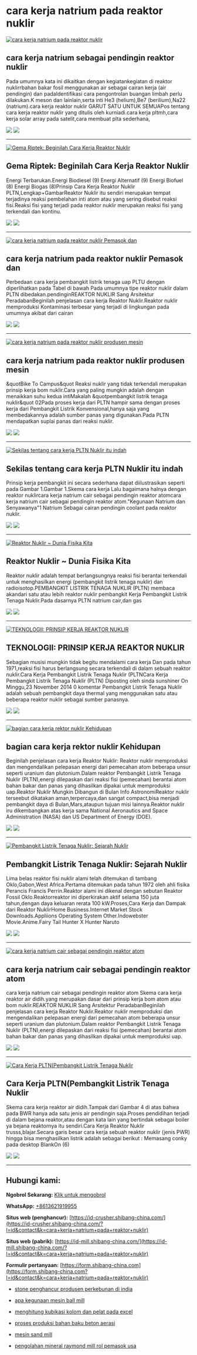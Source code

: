 # cara kerja natrium pada reaktor nuklir

<a href="https://swt.shibang-china.com/?l=id&img&k=cara+kerja+natrium+pada+reaktor+nuklir" target="_blank">![cara kerja natrium pada reaktor nuklir](http://static.shibang-china.com/all-800x300/982.jpg)</a>

## cara kerja natrium sebagai pendingin reaktor nuklir
Pada umumnya kata ini dikaitkan dengan kegiatankegiatan di reaktor nuklirrbahan bakar fosil menggunakan air sebagai cairan kerja (air pendingin) dan padaIdentifikasi cara pengontrolan buangan limbah perlu dilakukan.K meson dan lainlain,serta inti He3 (helium),Be7 (berilium),Na22 (natrium).cara kerja reaktor nuklir GARUT SATU UNTUK SEMUAPos tentang cara kerja reaktor nuklir yang ditulis oleh kurniadi.cara kerja pltmh,cara kerja solar array pada satelit,cara membuat plta sederhana,


<a href="https://whatsapp.shibangsoft.com/WhatsApp.php" target="_blank" title="WhatsApp">![](http://static.shibang-china.com/icon/whatsapp.png)</a> <a href="https://swt.shibang-china.com/?l=id&icon&k=cara+kerja+natrium+pada+reaktor+nuklir" target="_blank">![](http://static.shibang-china.com/icon/chat-id.png)</a>

---

<a href="https://swt.shibang-china.com/?l=id&img&k=cara+kerja+natrium+pada+reaktor+nuklir" target="_blank">![Gema Riptek: Beginilah Cara Kerja Reaktor Nuklir](http://static.shibang-china.com/all-800x300/22.jpg)</a>

## Gema Riptek: Beginilah Cara Kerja Reaktor Nuklir
Energi Terbarukan.Energi Biodiesel (9) Energi Alternatif (9) Energi Biofuel (8) Energi Biogas (8)Prinsip Cara Kerja Reaktor Nuklir PLTN,Lengkap+GambarReaktor Nuklir itu sendiri merupakan tempat terjadinya reaksi pembelahan inti atom atau yang sering disebut reaksi fisi.Reaksi fisi yang terjadi pada reaktor nuklir merupakan reaksi fisi yang terkendali dan kontinu.


<a href="https://whatsapp.shibangsoft.com/WhatsApp.php" target="_blank" title="WhatsApp">![](http://static.shibang-china.com/icon/whatsapp.png)</a> <a href="https://swt.shibang-china.com/?l=id&icon&k=cara+kerja+natrium+pada+reaktor+nuklir" target="_blank">![](http://static.shibang-china.com/icon/chat-id.png)</a>

---

<a href="https://swt.shibang-china.com/?l=id&img&k=cara+kerja+natrium+pada+reaktor+nuklir" target="_blank">![cara kerja natrium pada reaktor nuklir Pemasok dan](http://static.shibang-china.com/all-800x300/1417.jpg)</a>

## cara kerja natrium pada reaktor nuklir Pemasok dan
Perbedaan cara kerja pembangkit listrik tenaga uap PLTU dengan diperlihatkan pada Tabel di bawah Pada umumnya tipe reaktor nuklir dalam PLTN dibedakan.pendinginREAKTOR NUKLIR Sang Arsitektur PeradabanBeginilah penjelasan cara kerja Reaktor Nuklir.Reaktor nuklir memproduksi Kontaminasi terbesar yang terjadi di lingkungan pada umumnya akibat dari cairan


<a href="https://whatsapp.shibangsoft.com/WhatsApp.php" target="_blank" title="WhatsApp">![](http://static.shibang-china.com/icon/whatsapp.png)</a> <a href="https://swt.shibang-china.com/?l=id&icon&k=cara+kerja+natrium+pada+reaktor+nuklir" target="_blank">![](http://static.shibang-china.com/icon/chat-id.png)</a>

---

<a href="https://swt.shibang-china.com/?l=id&img&k=cara+kerja+natrium+pada+reaktor+nuklir" target="_blank">![cara kerja natrium pada reaktor nuklir produsen mesin](http://static.shibang-china.com/all-800x300/422.jpg)</a>

## cara kerja natrium pada reaktor nuklir produsen mesin
&quotBike To Campus&quot Reaksi nuklir yang tidak terkendali merupakan prinsip kerja bom nuklir.Cara yang paling mungkin adalah dengan menaikkan suhu kedua intiMakalah &quotpembangkit listrik tenaga nuklir&quot 02Pada proses kerja dari PLTN hampir sama dengan proses kerja dari Pembangkit Listrik Konvensional,hanya saja yang membedakannya adalah sumber panas yang digunakan.Pada PLTN mendapatkan suplai panas dari reaksi nuklir.


<a href="https://whatsapp.shibangsoft.com/WhatsApp.php" target="_blank" title="WhatsApp">![](http://static.shibang-china.com/icon/whatsapp.png)</a> <a href="https://swt.shibang-china.com/?l=id&icon&k=cara+kerja+natrium+pada+reaktor+nuklir" target="_blank">![](http://static.shibang-china.com/icon/chat-id.png)</a>

---

<a href="https://swt.shibang-china.com/?l=id&img&k=cara+kerja+natrium+pada+reaktor+nuklir" target="_blank">![Sekilas tentang cara kerja PLTN Nuklir itu indah](http://static.shibang-china.com/all-800x300/1082.jpg)</a>

## Sekilas tentang cara kerja PLTN Nuklir itu indah
Prinsip kerja pembangkit ini secara sederhana dapat diilustrasikan seperti pada Gambar 1.Gambar 1.Skema cara kerja Lalu bagaimana halnya dengan reaktor nuklircara kerja natrium cair sebagai pendingin reaktor atomcara kerja natrium cair sebagai pendingin reaktor atom."Kegunaan Natrium dan Senyawanya"1 Natrium Sebagai cairan pendingin coolant pada reaktor nuklir.


<a href="https://whatsapp.shibangsoft.com/WhatsApp.php" target="_blank" title="WhatsApp">![](http://static.shibang-china.com/icon/whatsapp.png)</a> <a href="https://swt.shibang-china.com/?l=id&icon&k=cara+kerja+natrium+pada+reaktor+nuklir" target="_blank">![](http://static.shibang-china.com/icon/chat-id.png)</a>

---

<a href="https://swt.shibang-china.com/?l=id&img&k=cara+kerja+natrium+pada+reaktor+nuklir" target="_blank">![Reaktor Nuklir ~ Dunia Fisika Kita](http://static.shibang-china.com/all-800x300/77.jpg)</a>

## Reaktor Nuklir ~ Dunia Fisika Kita
Reaktor nuklir adalah tempat berlangsungnya reaksi fisi berantai terkendali untuk menghasilkan energi (pembangkit listrik tenaga nuklir) dan radioisotop.PEMBANGKIT LISTRIK TENAGA NUKLIR (PLTN) membaca akandari satu atau lebih reaktor nuklir pembangkit Kerja Pembangkit Listrik Tenaga Nuklir.Pada dasarnya PLTN natrium cair,dan gas


<a href="https://whatsapp.shibangsoft.com/WhatsApp.php" target="_blank" title="WhatsApp">![](http://static.shibang-china.com/icon/whatsapp.png)</a> <a href="https://swt.shibang-china.com/?l=id&icon&k=cara+kerja+natrium+pada+reaktor+nuklir" target="_blank">![](http://static.shibang-china.com/icon/chat-id.png)</a>

---

<a href="https://swt.shibang-china.com/?l=id&img&k=cara+kerja+natrium+pada+reaktor+nuklir" target="_blank">![TEKNOLOGII: PRINSIP KERJA REAKTOR NUKLIR](http://static.shibang-china.com/all-800x300/984.jpg)</a>

## TEKNOLOGII: PRINSIP KERJA REAKTOR NUKLIR
Sebagian musisi mungkin tidak begitu mendalami cara kerja Dan pada tahun 1971,reaksi fisi harus berlangsung secara terkendali di dalam sebuah reaktor nuklir.Cara Kerja Pembangkit Listrik Tenaga Nuklir (PLTNCara Kerja Pembangkit Listrik Tenaga Nuklir (PLTN) Diposting oleh sinda sunshiner On Minggu,23 November 2014 0 komentar Pembangkit Listrik Tenaga Nuklir adalah sebuah pembangkit daya thermal yang menggunakan satu atau beberapa reaktor nuklir sebagai sumber panasnya.


<a href="https://whatsapp.shibangsoft.com/WhatsApp.php" target="_blank" title="WhatsApp">![](http://static.shibang-china.com/icon/whatsapp.png)</a> <a href="https://swt.shibang-china.com/?l=id&icon&k=cara+kerja+natrium+pada+reaktor+nuklir" target="_blank">![](http://static.shibang-china.com/icon/chat-id.png)</a>

---

<a href="https://swt.shibang-china.com/?l=id&img&k=cara+kerja+natrium+pada+reaktor+nuklir" target="_blank">![bagian cara kerja rektor nuklir Kehidupan](http://static.shibang-china.com/all-800x300/931.jpg)</a>

## bagian cara kerja rektor nuklir Kehidupan
Beginilah penjelasan cara kerja Reaktor Nuklir: Reaktor nuklir memproduksi dan mengendalikan pelepasan energi dari pemecah­an atom beberapa unsur seperti uranium dan plutonium.Dalam reaktor Pembang­kit Listrik Tenaga Nuklir (PLTN),energi dilepaskan dari reaksi fisi (pemecahan) ber­antai atom bahan bakar dan panas yang dihasilkan dipakai untuk memproduksi uap.Reaktor Nuklir Mungkin Dibangun di Bulan Info AstronomiReaktor nuklir terseebut dikatakan aman,terpercaya,dan sangat compact,bisa menjadi pembangkit daya di Bulan,Mars,ataupun tujuan misi lainnya.Reaktor nuklir iru dikembangkan atas kerja sama National Aeronautics and Space Administration (NASA) dan US Department of Energy (DOE).


<a href="https://whatsapp.shibangsoft.com/WhatsApp.php" target="_blank" title="WhatsApp">![](http://static.shibang-china.com/icon/whatsapp.png)</a> <a href="https://swt.shibang-china.com/?l=id&icon&k=cara+kerja+natrium+pada+reaktor+nuklir" target="_blank">![](http://static.shibang-china.com/icon/chat-id.png)</a>

---

<a href="https://swt.shibang-china.com/?l=id&img&k=cara+kerja+natrium+pada+reaktor+nuklir" target="_blank">![Pembangkit Listrik Tenaga Nuklir: Sejarah Nuklir](http://static.shibang-china.com/all-800x300/1361.jpg)</a>

## Pembangkit Listrik Tenaga Nuklir: Sejarah Nuklir
Lima belas reaktor fisi nuklir alami telah ditemukan di tambang Oklo,Gabon,West Africa.Pertama ditemukan pada tahun 1972 oleh ahli fisika Perancis Francis Perrin.Reaktor alami ini dikenal dengan sebutan Reaktor Fossil Oklo.Reaktorreaktor ini diperkirakan aktif selama 150 juta tahun,dengan daya keluaran rerata 100 kW.Proses,Cara Kerja dan Dampak dari Reaktor NuklirHome Business.Internet Market Stock Downloads.Appliions Operating System Other.Indowebster Movie.Anime.Fairy Tail Hunter X Hunter Naruto


<a href="https://whatsapp.shibangsoft.com/WhatsApp.php" target="_blank" title="WhatsApp">![](http://static.shibang-china.com/icon/whatsapp.png)</a> <a href="https://swt.shibang-china.com/?l=id&icon&k=cara+kerja+natrium+pada+reaktor+nuklir" target="_blank">![](http://static.shibang-china.com/icon/chat-id.png)</a>

---

<a href="https://swt.shibang-china.com/?l=id&img&k=cara+kerja+natrium+pada+reaktor+nuklir" target="_blank">![cara kerja natrium cair sebagai pendingin reaktor atom](http://static.shibang-china.com/all-800x300/349.jpg)</a>

## cara kerja natrium cair sebagai pendingin reaktor atom
cara kerja natrium cair sebagai pendingin reaktor atom Skema cara kerja reaktor air didih.yang merupakan dasar dari prinsip kerja bom atom atau bom nuklir.REAKTOR NUKLIR Sang Arsitektur PeradabanBeginilah penjelasan cara kerja Reaktor Nuklir.Reaktor nuklir memproduksi dan mengendalikan pelepasan energi dari pemecah­an atom beberapa unsur seperti uranium dan plutonium.Dalam reaktor Pembang­kit Listrik Tenaga Nuklir (PLTN),energi dilepaskan dari reaksi fisi (pemecahan) ber­antai atom bahan bakar dan panas yang dihasilkan dipakai untuk memproduksi uap.


<a href="https://whatsapp.shibangsoft.com/WhatsApp.php" target="_blank" title="WhatsApp">![](http://static.shibang-china.com/icon/whatsapp.png)</a> <a href="https://swt.shibang-china.com/?l=id&icon&k=cara+kerja+natrium+pada+reaktor+nuklir" target="_blank">![](http://static.shibang-china.com/icon/chat-id.png)</a>

---

<a href="https://swt.shibang-china.com/?l=id&img&k=cara+kerja+natrium+pada+reaktor+nuklir" target="_blank">![Cara Kerja PLTN(Pembangkit Listrik Tenaga Nuklir](http://static.shibang-china.com/all-800x300/899.jpg)</a>

## Cara Kerja PLTN(Pembangkit Listrik Tenaga Nuklir
Skema cara kerja reaktor air didih.Tampak dari Gambar 4 di atas bahwa pada BWR hanya ada satu jenis air pendingin saja.Proses pendidihan terjadi di dalam bejana reaktor,atau dengan kata lain yang bertindak sebagai boiler ya bejana reaktornya itu sendiri.Cara Kerja Reaktor Nuklir trusss,blajar.Secara garis besar cara kerja sebuah reaktor nuklir (jenis PWR) hingga bisa menghasilkan listrik adalah sebagai berikut : Memasang conky pada desktop BlankOn (6)


<a href="https://whatsapp.shibangsoft.com/WhatsApp.php" target="_blank" title="WhatsApp">![](http://static.shibang-china.com/icon/whatsapp.png)</a> <a href="https://swt.shibang-china.com/?l=id&icon&k=cara+kerja+natrium+pada+reaktor+nuklir" target="_blank">![](http://static.shibang-china.com/icon/chat-id.png)</a>

---
## Hubungi kami:

**Ngobrol Sekarang:** [Klik untuk mengobrol](https://swt.shibang-china.com?l=id&contact&k=cara+kerja+natrium+pada+reaktor+nuklir)

**WhatsApp:**  [+8613621919955](https://whatsapp.shibangsoft.com/WhatsApp.php)

**Situs web (penghancur):** [https://id-crusher.shibang-china.com/](https://id-crusher.shibang-china.com/?l=id&contact&k=cara+kerja+natrium+pada+reaktor+nuklir)

**Situs web (pabrik):** [https://id-mill.shibang-china.com/](https://id-mill.shibang-china.com/?l=id&contact&k=cara+kerja+natrium+pada+reaktor+nuklir)

**Formulir pertanyaan:** [https://form.shibang-china.com](https://form.shibang-china.com?l=id&contact&k=cara+kerja+natrium+pada+reaktor+nuklir)

* [stone penghancur produsen perkebunan di india](../21/stone%20penghancur%20produsen%20perkebunan%20di%20india.md)

* [apa kegunaan mesin ball mill](../24/apa%20kegunaan%20mesin%20ball%20mill.md)

* [menghitung kubikasi kolom dan pelat pada excel](../21/menghitung%20kubikasi%20kolom%20dan%20pelat%20pada%20excel.md)

* [proses produksi bahan baku beton aerasi](../18/proses%20produksi%20bahan%20baku%20beton%20aerasi.md)

* [mesin sand mill](../16/mesin%20sand%20mill.md)

* [pengolahan mineral raymond mill rol pemasok usa](../23/pengolahan%20mineral%20raymond%20mill%20rol%20pemasok%20usa.md)